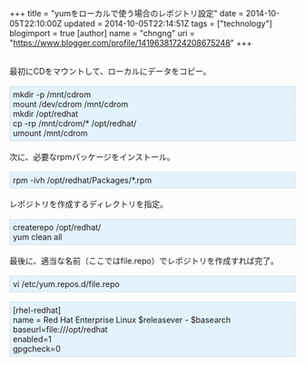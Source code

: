 +++
title = "yumをローカルで使う場合のレポジトリ設定"
date = 2014-10-05T22:10:00Z
updated = 2014-10-05T22:14:51Z
tags = ["technology"]
blogimport = true 
[author]
	name = "chngng"
	uri = "https://www.blogger.com/profile/14196381724208675248"
+++

<div dir="ltr" style="text-align: left;" trbidi="on"><br />最初にCDをマウントして、ローカルにデータをコピー。<br /><br /><div style="background-color: #e3f2fb; border: 1px dotted #CCCCCC; padding: 5px;">mkdir -p /mnt/cdrom<br />mount /dev/cdrom /mnt/cdrom<br />mkdir /opt/redhat<br />cp -rp /mnt/cdrom/* /opt/redhat/<br />umount /mnt/cdrom</div><br />次に、必要なrpmパッケージをインストール。<br /><br /><div style="background-color: #e3f2fb; border: 1px dotted #CCCCCC; padding: 5px;">rpm -ivh /opt/redhat/Packages/*.rpm</div><br />レポジトリを作成するディレクトリを指定。<br /><br /><div style="background-color: #e3f2fb; border: 1px dotted #CCCCCC; padding: 5px;">createrepo /opt/redhat/<br />yum clean all</div><br />最後に、適当な名前（ここではfile.repo）でレポジトリを作成すれば完了。<br /><br /><div style="background-color: #e3f2fb; border: 1px dotted #CCCCCC; padding: 5px;">vi /etc/yum.repos.d/file.repo</div><br /><div style="background-color: #e3f2fb; border: 1px dotted #CCCCCC; padding: 5px;">[rhel-redhat]<br />name = Red Hat Enterprise Linux $releasever - $basearch<br />baseurl=file:///opt/redhat<br />enabled=1<br />gpgcheck=0</div></div>
